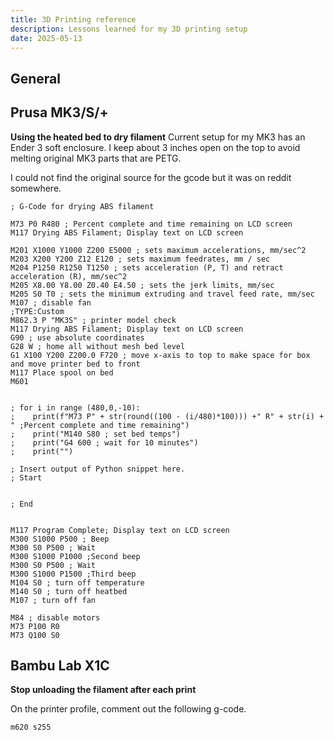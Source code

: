 ```yaml
---
title: 3D Printing reference
description: Lessons learned for my 3D printing setup
date: 2025-05-13
---
```



## General

## Prusa MK3/S/+

**Using the heated bed to dry filament**
Current setup for my MK3 has an Ender 3 soft enclosure. I keep about 3 inches open on the top to avoid melting original MK3 parts that are PETG.

I could not find the original source for the gcode but it was on reddit somewhere.
```gcode
; G-Code for drying ABS filament

M73 P0 R480 ; Percent complete and time remaining on LCD screen
M117 Drying ABS Filament; Display text on LCD screen

M201 X1000 Y1000 Z200 E5000 ; sets maximum accelerations, mm/sec^2
M203 X200 Y200 Z12 E120 ; sets maximum feedrates, mm / sec
M204 P1250 R1250 T1250 ; sets acceleration (P, T) and retract acceleration (R), mm/sec^2
M205 X8.00 Y8.00 Z0.40 E4.50 ; sets the jerk limits, mm/sec
M205 S0 T0 ; sets the minimum extruding and travel feed rate, mm/sec
M107 ; disable fan
;TYPE:Custom
M862.3 P "MK3S" ; printer model check
M117 Drying ABS Filament; Display text on LCD screen
G90 ; use absolute coordinates
G28 W ; home all without mesh bed level
G1 X100 Y200 Z200.0 F720 ; move x-axis to top to make space for box and move printer bed to front
M117 Place spool on bed
M601


; for i in range (480,0,-10):
;    print(f"M73 P" + str(round((100 - (i/480)*100))) +" R" + str(i) + " ;Percent complete and time remaining")
;    print("M140 S80 ; set bed temps")
;    print("G4 600 ; wait for 10 minutes")
;    print("")

; Insert output of Python snippet here.
; Start


; End


M117 Program Complete; Display text on LCD screen
M300 S1000 P500 ; Beep
M300 S0 P500 ; Wait
M300 S1000 P1000 ;Second beep
M300 S0 P500 ; Wait
M300 S1000 P1500 ;Third beep
M104 S0 ; turn off temperature
M140 S0 ; turn off heatbed
M107 ; turn off fan

M84 ; disable motors
M73 P100 R0
M73 Q100 S0

```

## Bambu Lab X1C

**Stop unloading the filament after each print**

On the printer profile, comment out the following g-code.

```gcode
m620 s255
```



